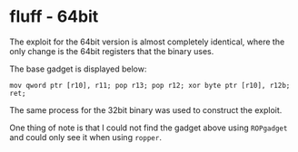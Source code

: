 # fluff - 64bit

The exploit for the 64bit version is almost completely identical, where the only change is the 64bit registers that the binary uses.

The base gadget is displayed below:

```
mov qword ptr [r10], r11; pop r13; pop r12; xor byte ptr [r10], r12b; ret; 
```

The same process for the 32bit binary was used to construct the exploit.

One thing of note is that I could not find the gadget above using `ROPgadget` and could only see it when using `ropper`.